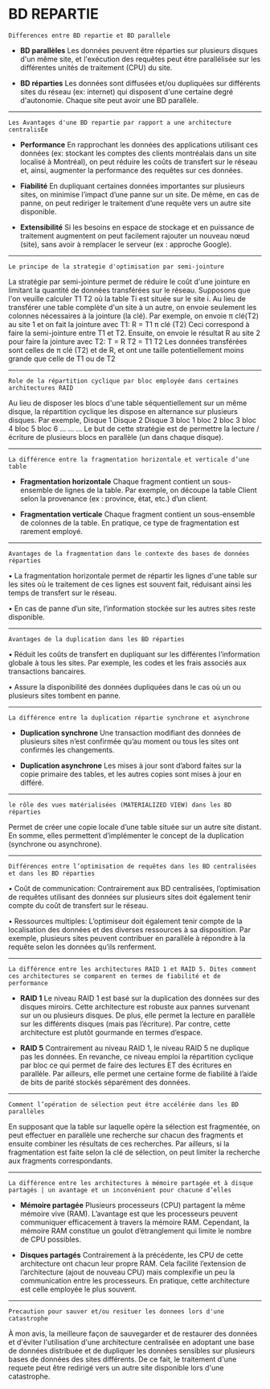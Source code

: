 # BD REPARTIE

`Differences entre BD repartie et BD parallele`

- **BD parallèles**
Les données peuvent être réparties sur plusieurs disques d'un même site, et l'exécution des requêtes peut être parallélisée sur les différentes unités de traitement (CPU) du site.
 
- **BD réparties**
Les données sont diffusées et/ou dupliquées sur différents sites du réseau (ex: internet) qui disposent d'une certaine degré d'autonomie. Chaque site peut avoir une BD parallèle.

---

`Les Avantages d'une BD repartie par rapport a une architecture centralisEe`

- **Performance** 
En rapprochant les données des applications utilisant ces données (ex: stockant les comptes des clients montréalais dans un site localisé à Montréal), on peut réduire les coûts de transfert sur le réseau et, ainsi, augmenter la performance des requêtes sur ces données. 

- **Fiabilité**
En dupliquant certaines données importantes sur plusieurs sites, on minimise l’impact d’une panne sur un site. De même, en cas de panne, on peut rediriger le traitement d’une requête vers un autre site disponible. 

- **Extensibilité**
Si les besoins en espace de stockage et en puissance de traitement augmentent on peut facilement rajouter un nouveau nœud (site), sans avoir à remplacer le serveur (ex : approche Google).

---

`Le principe de la strategie d'optimisation par semi-jointure`

La stratégie par semi-jointure permet de réduire le coût d'une jointure en limitant la quantité de données transférées sur le réseau. Supposons que l'on veuille calculer T1 T2 où la table Ti est située sur le site i. Au lieu de transférer une table complète d'un site à un autre, on envoie seulement les colonnes nécessaires à la jointure (la clé). Par exemple, on envoie π clé(T2) au site 1 et on fait la jointure avec T1: R = T1 π clé (T2) Ceci correspond à faire la semi-jointure entre T1 et T2. Ensuite, on envoie le résultat R au site 2 pour faire la jointure avec T2: T = R T2 = T1 T2 Les données transférées sont celles de π clé (T2) et de R, et ont une taille potentiellement moins grande que celle de T1 ou de T2

---

`Role de la répartition cyclique par bloc employée dans certaines architectures RAID`

Au lieu de disposer les blocs d'une table séquentiellement sur un même disque, la répartition
cyclique les dispose en alternance sur plusieurs disques. Par exemple,
Disque 1 Disque 2 Disque 3
bloc 1 bloc 2 bloc 3
bloc 4 bloc 5 bloc 6
... ... ...
Le but de cette stratégie est de permettre la lecture / écriture de plusieurs blocs en parallèle
(un dans chaque disque).

---

`La différence entre la fragmentation horizontale et verticale d’une table`

- **Fragmentation horizontale**
Chaque fragment contient un sous-ensemble de lignes de la table. Par exemple, on découpe la table Client selon la provenance (ex : province, état, etc.) d’un client.

- **Fragmentation verticale**
Chaque fragment contient un sous-ensemble de colonnes de la table. En pratique, ce type de fragmentation est rarement employé.

---

`Avantages de la fragmentation dans le contexte des bases de données réparties`

• La fragmentation horizontale permet de répartir les lignes d'une table sur les sites où le traitement de ces lignes est souvent fait, réduisant ainsi les temps de transfert sur le réseau.

• En cas de panne d’un site, l’information stockée sur les autres sites reste disponible.

---

`Avantages de la duplication dans les BD réparties`

• Réduit les coûts de transfert en dupliquant sur les différentes l’information globale à tous les sites. Par exemple, les codes et les frais associés aux transactions bancaires.

• Assure la disponibilité des données dupliquées dans le cas où un ou plusieurs sites tombent en panne.

---

`La différence entre la duplication répartie synchrone et asynchrone`

- **Duplication synchrone**
Une transaction modifiant des données de plusieurs sites n’est confirmée qu’au moment ou tous les sites ont confirmés les changements.

- **Duplication asynchrone**
Les mises à jour sont d’abord faites sur la copie primaire des tables, et les autres copies sont mises à jour en différé.

---

`le rôle des vues matérialisées (MATERIALIZED VIEW) dans les BD réparties`

Permet de créer une copie locale d’une table située sur un autre site distant. En somme, elles permettent d’implémenter le concept de la duplication (synchrone ou asynchrone).

---

`Différences entre l’optimisation de requêtes dans les BD centralisées et dans les BD réparties`

• Coût de communication: Contrairement aux BD centralisées, l’optimisation de requêtes utilisant des données sur plusieurs sites doit également tenir compte du coût de transfert
sur le réseau.

• Ressources multiples: L’optimiseur doit également tenir compte de la localisation des données et des diverses ressources à sa disposition. Par exemple, plusieurs sites peuvent contribuer en parallèle à répondre à la requête selon les données qu’ils
renferment.

---

`La différence entre les architectures RAID 1 et RAID 5. Dites comment ces architectures se comparent en termes de fiabilité et de performance`

- **RAID 1**
Le niveau RAID 1 est basé sur la duplication des données sur des disques miroirs. Cette architecture est robuste aux pannes survenant sur un ou plusieurs disques. De plus, elle permet la lecture en parallèle sur les différents disques (mais pas l’écriture). Par contre, cette architecture est plutôt gourmande en termes d’espace.

- **RAID 5**
Contrairement au niveau RAID 1, le niveau RAID 5 ne duplique pas les données. En revanche, ce niveau emploi la répartition cyclique par bloc ce qui permet de faire des lectures ET des écritures en parallèle. Par ailleurs, elle permet une certaine forme de fiabilité à l’aide de bits de parité stockés séparément des données.

---

`Comment l’opération de sélection peut être accélérée dans les BD parallèles`

En supposant que la table sur laquelle opère la sélection est fragmentée, on peut effectuer en parallèle une recherche sur chacun des fragments et ensuite combiner les résultats de ces recherches. Par ailleurs, si la fragmentation est faite selon la clé de sélection, on peut limiter la recherche aux fragments correspondants.

---

`La différence entre les architectures à mémoire partagée et à disque partagés | un avantage et un inconvénient pour chacune d’elles`

- **Mémoire partagée**
Plusieurs processeurs (CPU) partagent la même mémoire vive (RAM). L’avantage est que les processeurs peuvent communiquer efficacement à travers la mémoire RAM. Cependant, la mémoire RAM constitue un goulot d’étranglement qui limite le nombre de CPU possibles.

- **Disques partagés**
Contrairement à la précédente, les CPU de cette architecture ont chacun leur propre RAM. Cela facilité l’extension de l’architecture (ajout de nouveau CPU) mais complexifie un peu la communication entre les processeurs. En pratique, cette architecture est celle employée le plus souvent.

---

`Precaution pour sauver et/ou resituer les donnees lors d'une catastrophe`

À mon avis, la meilleure façon de sauvegarder et de restaurer des données et d'éviter l'utilisation d'une architecture centralisée en adoptant une base de données distribuée et de dupliquer les données sensibles sur plusieurs bases de données des sites différents. De ce fait, le traitement d'une requete peut être redirigé vers un autre site disponible lors d'une catastrophe.